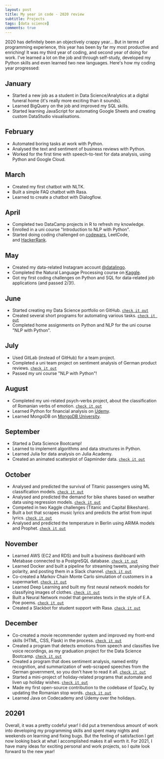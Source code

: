 ```yaml
---
layout: post
title: My year in code - 2020 review
subtitle: Projects
tags: [data science]
comments: true
---
```


2020 has definitely been an objectively crappy year... But in terms of programming experience, this year has been by far my most productive and enriching! It was my third year of coding, and second year of doing for work. I've learned a lot on the job and through self-study, developed my Python skills and even learned two new languages. Here's how my coding year progressed:

January
-------

-   Started a new job as a student in Data Science/Analytics at a digital funeral home (it's really more exciting than it sounds).
-   Learned BigQuery on the job and improved my SQL skills.
-   Started learning JavaScript for automating Google Sheets and creating custom DataStudio visualisations.

February
--------

-   Automated boring tasks at work with Python.
-   Analysed the text and sentiment of business reviews with Python.
-   Worked for the first time with speech-to-text for data analysis, using Python and Google Cloud.

March
-----

-   Created my first chatbot with NLTK.
-   Built a simple FAQ chatbot with Rasa.
-   Learned to create a chatbot with Dialogflow.

April
-----

-   Completed two DataCamp projects in R to refresh my knowledge.
-   Enrolled in a uni course "Introduction to NLP with Python".
-   Started doing coding challenged on [codewars](https://www.codewars.com/users/lorenanda), LeetCode, and [HackerRank](https://www.hackerrank.com/datalingo).

May
---

-   Created my data-related Instagram account [@datalingo](https://www.instagram.com/datalingo/).
-   Completed the Natural Language Processing course on [Kaggle](https://www.kaggle.com/learn/certification/anerol/natural-language-processing).
-   Got my first coding challenges on Python and SQL for data-related job applications (and passed 2/3!).

June
----

-   Started creating my Data Science portfolio on GitHub. [`check it out`](https://github.com/lorenanda)
-   Created several short programs for automating various tasks. [`check it out`](https://github.com/lorenanda/task-automation)
-   Completed home assignments on Python and NLP for the uni course "NLP with Python".

July
----

-   Used GitLab (instead of GitHub) for a team project.
-   Completed a uni team project on sentiment analysis of German product reviews. [`check it out`](https://github.com/lorenanda/Sentimentanalyse-HU-SS20)
-   Passed my uni course "NLP with Python"!

August
------

-   Completed my uni-related psych-verbs project, about the classification of Romanian verbs of emotion. [`check it out`](https://github.com/lorenanda/psych-verbs)
-   Learned Python for financial analysis on [Udemy](https://www.udemy.com/certificate/UC-83f50bf5-6c02-43d7-984b-7b6659f1f00f/).
-   Learned MongoDB on [MongoDB University](https://university.mongodb.com/course_completion/5500f5d7-fe4c-44fa-8824-354596083801).

September
---------

-   Started a Data Science Bootcamp!
-   Learned to implement algorithms and data structures in Python.
-   Learned Julia for data analysis on Julia Academy.
-   Created an animated scatterplot of Gapminder data. [`check it out`](https://github.com/lorenanda/animated-scatterplot)


October
-------

-   Analysed and predicted the survival of Titanic passengers using ML classification models. [`check it out`](https://github.com/lorenanda/titanic)
-   Analysed and predicted the demand for bike shares based on weather data using regression models. [`check it out`](https://github.com/lorenanda/bike-demand-prediction)
-   Competed in two Kaggle challenges (Titanic and Capital Bikeshare).
-   Built a bot that scrapes music lyrics and predicts the artist from input lyrics. [`check it out`](https://github.com/lorenanda/lyrics-classification)
-   Analysed and predicted the temperature in Berlin using ARIMA models and Prophet. [`check it out`](https://github.com/lorenanda/weather-forecast)

November
--------

-   Learned AWS (EC2 and RDS) and built a business dashboard with Metabase connected to a PostgreSQL database. [`check it out`](https://github.com/lorenanda/northwind-dashboard)
-   Learned Docker and built a pipeline for streaming tweets, analysing their polarity, and posting them in a Slack channel. [`check it out`](https://github.com/lorenanda/tweets-docker-pipeline)
-   Co-created a Markov Chain Monte Carlo simulation of customers in a supermarket. [`check it out`](https://github.com/lorenanda/Supermarket_MCMC_simulation)
-   Learned Deep Learning and built my first neural network models for classifying images of clothes. [`check it out`](https://github.com/lorenanda/fashion-mnist)
-   Built a Neural Network model that generates texts in the style of E.A. Poe poems. [`check it out`](https://github.com/lorenanda/POEtry-generation)
-   Created a Slackbot for student support with Rasa. [`check it out`](https://github.com/lorenanda/rasa-chatbot)

December
--------

-   Co-created a movie recommender system and improved my front-end skills (HTML, CSS, Flask) in the process. [`check it out`](https://github.com/lorenanda/movie-recommender)
-   Created a program that detects emotions from speech and classifies live voice recordings, as my graduation project for the Data Science Bootcamp. [`check it out`](https://github.com/lorenanda/speech-emotion-recognition)
-   Created a program that does sentiment analysis, named entity recognition, and summarization of web-scraped speeches from the German government, so you don't have to read it all. [`check it out`](https://github.com/lorenanda/tldr)
-   Started a mini-project of holiday-related programs that automate and liven up holiday wishes. [`check it out`](https://github.com/lorenanda/holidays)
-   Made my first open-source contribution to the codebase of SpaCy, by updating the Romanian stop words. [`check it out`](https://github.com/explosion/spaCy/pull/6621)
-   Learned Java on Codecademy and Udemy over the holidays.

202~~0~~1
---------

Overall, it was a pretty codeful year! I did put a tremendous amount of work into developing my programming skills and spent many nights and weekends on learning and fixing bugs. But the feeling of satisfaction I get now looking back at what I accomplished makes it all worth it. For 2021, I have many ideas for exciting personal and work projects, so I quite look forward to the new year!